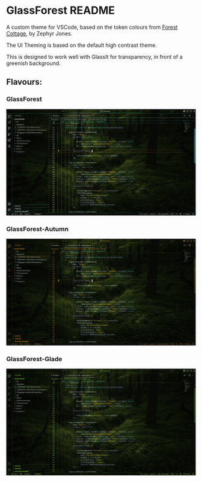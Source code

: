 # GlassForest README

A custom theme for VSCode, based on the token colours from [Forest Cottage](https://vscodethemes.com/e/zephyrj.forest-cottage/forest-cottage-classic), by Zephyr Jones.

The UI Theming is based on the default high contrast theme.

This is designed to work well with GlassIt for transparency, in front of a greenish background.

## Flavours:
### GlassForest
![Example of GlassForest theme](GlassForest.png)

### GlassForest-Autumn
![Example of GlassForest-Autumn theme](GlassForest-Autumn.png)

### GlassForest-Glade
![Example of GlassForest-Glade theme](GlassForest-Glade.png)

